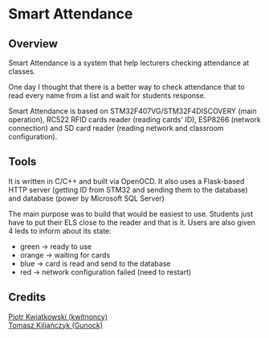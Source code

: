 # Smart Attendance

## Overview
Smart Attendance is a system that help lecturers checking attendance at classes.

One day I thought that there is a better way to check attendance that to read every name from a list and wait for 
students response.  

Smart Attendance is based on STM32F407VG/STM32F4DISCOVERY (main operation), RC522 RFID cards reader (reading cards' ID), 
ESP8266 (network connection) and SD card reader (reading network and classroom configuration).

## Tools
It is written in C/C++ and built via OpenOCD. It also uses a Flask-based HTTP server (getting ID from STM32 and sending 
them to the database) and database (power by Microsoft SQL Server)

The main purpose was to build that would be easiest to use. Students just have to put their ELS close to the reader and 
that is it. Users are also given 4 leds to inform about its state:
- green -> ready to use
- orange -> waiting for cards
- blue -> card is read and send to the database
- red -> network configuration failed (need to restart)
     
## Credits
[Piotr Kwiatkowski (kwitnoncy)](https://github.com/kwitnoncy)<br>
[Tomasz Kiljańczyk (Gunock)](https://github.com/Gunock)
